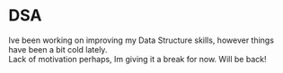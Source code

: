 # DSA

Ive been working on improving my Data Structure skills, however things have been a bit cold lately. <br>
Lack of motivation perhaps, Im giving it a break for now. Will be back!
